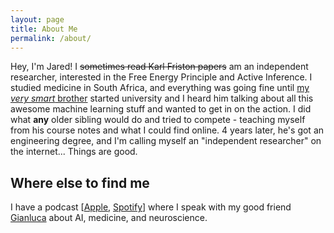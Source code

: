 ```yaml
---
layout: page
title: About Me
permalink: /about/
---
```


Hey, I'm Jared! I ~~sometimes read Karl Friston papers~~ am an independent researcher, interested in the Free Energy Principle and Active Inference. I studied medicine in South Africa, and everything was going fine until [my *very smart* brother](https://ttumiel.github.io/blog/) started university and I heard him talking about all this awesome machine learning stuff and wanted to get in on the action. I did what **any** older sibling would do and tried to compete - teaching myself from his course notes and what I could find online. 4 years later, he's got an engineering degree, and I'm calling myself an "independent researcher" on the internet... Things are good.

## Where else to find me

I have a podcast [[Apple](https://apple.podtangent.com), [Spotify](https://spotify.podtangent.com)] where I speak with my good friend [Gianluca](https://twitter.com/QVagabond) about AI, medicine, and neuroscience.
